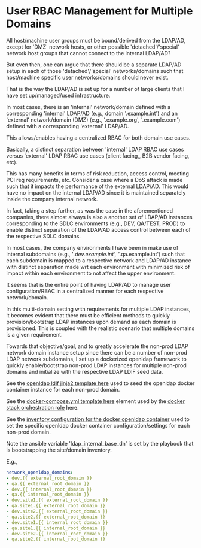 
# User RBAC Management for Multiple Domains

All host/machine user groups must be bound/derived from the LDAP/AD, except for 'DMZ' network hosts, or other possible 'detached'/'special' network host groups that cannot connect to the internal LDAP/AD?  

But even then, one can argue that there should be a separate LDAP/AD setup in each of those 'detached'/'special' networks/domains such that host/machine specific user networks/domains should never exist.

That is the way the LDAP/AD is set up for a number of large clients that I have set up/managed/used infrastructure.

In most cases, there is an 'internal' network/domain defined with a corresponding 'internal' LDAP/AD (e.g., domain '.example.int') and an 'external' network/domain (DMZ) (e.g., '.example.org', '.example.com') defined with a corresponding 'external' LDAP/AD. 

This allows/enables having a centralized RBAC for both domain use cases.   

Basically, a distinct separation between 'internal' LDAP RBAC use cases versus 'external' LDAP RBAC use cases (client facing,, B2B vendor facing, etc).

This has many benefits in terms of risk reduction, access control, meeting PCI reg requirements, etc.  Consider a case where a DoS attack is made such that it impacts the performance of the external LDAP/AD.  This would have no impact on the internal LDAP/AD since it is maintained separately inside the company internal network.

In fact, taking a step further, as was the case in the aforementioned companies, there almost always is also a another set of LDAP/AD instances corresponding to the SDLC environments (e.g., DEV, QA/TEST, PROD) to enable distinct separation of the LDAP/AD access control between each of the respective SDLC domains.  

In most cases, the company environments I have been in make use of internal subdomains (e.g., '*.dev.example.int', '*.qa.example.int') such that each subdomain is mapped to a respective network and LDAP/AD instance with distinct separation made wrt each environment with minimized risk of impact within each environment to not affect the upper environment.

It seems that is the entire point of having LDAP/AD to manage user configuration/RBAC in a centralized manner for each respective network/domain.

In this multi-domain setting with requirements for multiple LDAP instances, it becomes evident that there must be efficient methods to quickly provision/bootstrap LDAP instances upon demand as each domain is provisioned.  This is coupled with the realistic scenario that multiple domains is a given requirement. 

Towards that objective/goal, and to greatly accelerate the non-prod LDAP network domain instance setup since there can be a number of non-prod LDAP network subdomains, I set up a dockerized openldap framework to quickly enable/bootstrap non-prod LDAP instances for multiple non-prod  domains and initialize with the respective LDAP LDIF seed data.  

See the [openldap ldif jinja2 template here](https://github.com/lj020326/ansible-datacenter/blob/main/files/openldap/ldif/ldap_seed_info.ldif.j2) used to seed the openldap docker container instance for each non-prod domain. 

See the [docker-compose.yml template here](https://github.com/lj020326/ansible-datacenter/blob/main/roles/bootstrap_docker_stack/vars/app-services/v2/docker_stack_openldap.yml) element used by the [docker stack orchestration role](https://github.com/lj020326/ansible-datacenter/tree/main/roles/bootstrap_docker_stack) here. 

See the [inventory configuration for the docker openldap container](https://github.com/lj020326/ansible-datacenter/blob/main/inventory/group_vars/docker_stack_openldap.yml) used to set the specific openldap docker container configuration/settings for each non-prod domain. 

Note the ansible variable 'ldap_internal_base_dn' is set by the playbook that is bootstrapping the site/domain inventory.

E.g., 

```yaml
network_openldap_domains:
- dev.{{ external_root_domain }}
- qa.{{ external_root_domain }}
- dev.{{ internal_root_domain }}
- qa.{{ internal_root_domain }}
- dev.site1.{{ external_root_domain }}
- qa.site1.{{ external_root_domain }}
- dev.site2.{{ external_root_domain }}
- qa.site2.{{ external_root_domain }}
- dev.site1.{{ internal_root_domain }}
- qa.site1.{{ internal_root_domain }}
- dev.site2.{{ internal_root_domain }}
- qa.site2.{{ internal_root_domain }}
```

